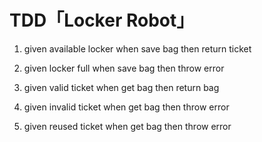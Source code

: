 # TDD「Locker Robot」

1. given available locker 
    when save bag
    then return ticket
    
2. given locker full 
    when save bag
    then throw error
    
3. given valid ticket 
    when get bag
    then return bag
    
4. given invalid ticket 
    when get bag
    then throw error
    
5. given reused ticket 
    when get bag
    then throw error
